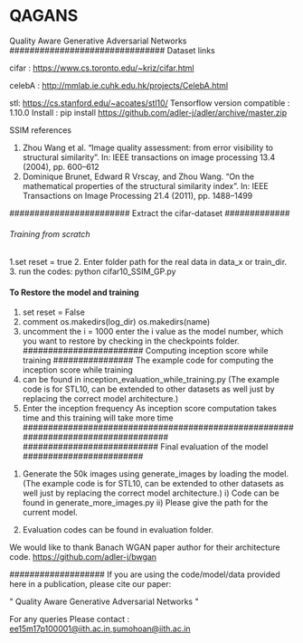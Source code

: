 # QAGANS
Quality Aware Generative Adversarial Networks
###############################
Dataset links


cifar : https://www.cs.toronto.edu/~kriz/cifar.html

celebA : http://mmlab.ie.cuhk.edu.hk/projects/CelebA.html

stl: https://cs.stanford.edu/~acoates/stl10/
Tensorflow version compatible : 1.10.0
Install : pip install https://github.com/adler-j/adler/archive/master.zip

SSIM references 
1. Zhou Wang et al. “Image quality assessment: from error visibility to structural similarity”.
In: IEEE transactions on image processing 13.4 (2004), pp. 600–612
2. Dominique Brunet, Edward R Vrscay, and Zhou Wang. “On the mathematical properties
of the structural similarity index”. In: IEEE Transactions on Image Processing 21.4
(2011), pp. 1488–1499

########################
Extract the cifar-dataset 
#############

######  Training from scratch #######
1.set reset = true
2. Enter folder path for the real data in data_x or train_dir.
3. run the codes: python cifar10_SSIM_GP.py

#### To Restore the model and training ########

1) set reset = False 
2) comment os.makedirs(log_dir)
		   os.makedirs(name)
3) uncomment the i = 1000 
   enter the i value as the model number, which you want to restore by checking in the checkpoints folder.
######################## Computing inception score while training ################
The example code for computing the inception score while training
 1) can be found in inception_evaluation_while_training.py (The example code is for STL10, can be extended to other datasets as well just by replacing the correct model architecture.)
 2) Enter the inception frequency
As inception score computation takes time and this training will take more time
###################################################################################
########################### Final evaluation of the model ########################
1. Generate the 50k images using generate_images by loading the model. (The example code is for STL10, can be extended to other datasets as well just by replacing the correct model architecture.)
   i) Code can be found in generate_more_images.py
   ii) Please give the path for the current model.
	
2. Evaluation codes can be found in evaluation folder.

We would like to thank Banach WGAN paper author for their architecture code.
https://github.com/adler-j/bwgan

###################
If you are using the code/model/data provided here in a publication, please cite our paper:


" Quality Aware Generative Adversarial Networks "

For any queries Please contact :
ee15m17p100001@iith.ac.in,sumohoan@iith.ac.in





